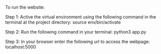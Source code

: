 To run the website:

Step 1: Active the virtual environment using the following command in the terminal at the project directory:
    source env/bin/activate

Step 2: Run the following command in your terminal:
    python3 app.py

Step 3: In your browser enter the following url to access the webpage:
    localhost:5000